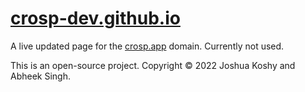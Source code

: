 # [crosp-dev.github.io](https://crosp.app)
A live updated page for the [crosp.app](https://crosp.app) domain. Currently not used.

This is an open-source project. Copyright © 2022 Joshua Koshy and Abheek Singh.
